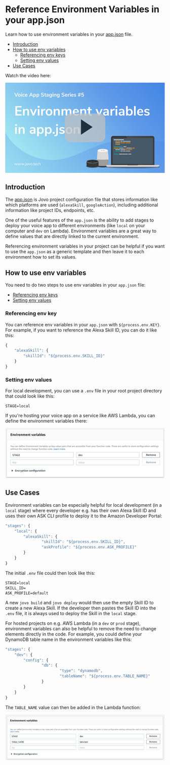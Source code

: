 # Reference Environment Variables in your app.json

Learn how to use environment variables in your [app.json](https://github.com/jovotech/jovo-framework-nodejs/blob/master/docs/03_app-configuration/app-json.md 'docs/app-json') file.

* [Introduction](#introduction)
* [How to use env variables](#how-to-use-env-variables)
   * [Referencing env keys](#referencing-env-keys)
   * [Setting env values](#setting-env-values)
* [Use Cases](#use-cases)


Watch the video here:

[![Video: Use DynamoDB to Store User Data in your Voice Apps](../img/video-env-variables.jpg "youtube-video")](https://www.youtube.com/watch?v=F_xaDXSuDGs)

## Introduction

The [app.json](https://github.com/jovotech/jovo-framework-nodejs/blob/master/docs/03_app-configuration/app-json.md 'docs/app-json') is Jovo project configuration file that stores information like which platforms are used (`alexaSkill`, `googleAction`), including additional information like project IDs, endpoints, etc.

One of the useful features of the `app.json` is the ability to add stages to deploy your voice app to different environments (like `local` on your computer and `dev` on Lambda). Environment variables are a great way to define values that are directly linked to the current environment. 

Referencing environment variables in your project can be helpful if you want to use the `app.json` as a generic template and then leave it to each environment how to set its values.

## How to use env variables

You need to do two steps to use env variables in your `app.json` file:

* [Referencing env keys](#referencing-env-keys)
* [Setting env values](#setting-env-values)

### Referencing env key

You can reference env variables in your `app.json` with `${process.env.KEY}`. For example, if you want to reference the Alexa Skill ID, you can do it like this:

```javascript
{
    "alexaSkill": {
        "skillId": "${process.env.SKILL_ID}"
    }
}
```

### Setting env values

For local development, you can use a `.env` file in your root project directory that could look like this:

```
STAGE=local
```

If you're hosting your voice app on a service like AWS Lambda, you can define the environment variables there:

![Staging environment variable in AWS Lambda](../img/staging-env-lambda.png "How to set the stage variable in Lambda")

## Use Cases

Environment variables can be especially helpful for local development (in a `local` stage) where every developer e.g. has their own Alexa Skill ID and uses their own ASK CLI profile to deploy it to the Amazon Developer Portal:

```javascript
"stages": {
    "local": {
        "alexaSkill": {
                "skillId": "${process.env.SKILL_ID}",
                "askProfile": "${process.env.ASK_PROFILE}"
        }
    }
}
```
The initial `.env` file could then look like this:

```
STAGE=local
SKILL_ID=
ASK_PROFILE=default
```

A new `jovo build` and `jovo deploy` would then use the empty Skill ID to create a new Alexa Skill. If the developer then pastes the Skill ID into the `.env` file, it is always used to deploy the Skill in the `local` stage.

For hosted projects on e.g. AWS Lambda (in a `dev` or `prod` stage), environment variables can also be helpful to remove the need to change elements directly in the code. For example, you could define your DynamoDB table name in the environment variables like this:

```javascript
"stages": {
    "dev": {
        "config": {
                "db": {
                        "type": "dynamodb",
                        "tableName": "${process.env.TABLE_NAME}"
                }
        }
    }
}
```

The `TABLE_NAME` value can then be added in the Lambda function:

![Environment variables in AWS Lambda](../img/lambda-env-table.jpg "Environment variables in AWS Lambda")


<!--[metadata]: { "description": "Learn how to use environment variables for Alexa Skills and Google Actions in your app.json file." }-->